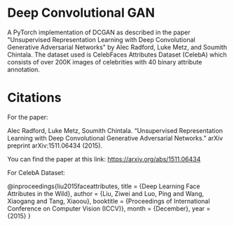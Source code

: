 # Deep Convolutional GAN
A PyTorch implementation of DCGAN as described in the paper "Unsupervised Representation Learning with Deep Convolutional Generative Adversarial Networks" by Alec Radford, Luke Metz, and Soumith Chintala. The dataset used is CelebFaces Attributes Dataset (CelebA) which consists of over 200K images of celebrities with 40 binary attribute annotation. 


# Citations

For the paper:

Alec Radford, Luke Metz, Soumith Chintala. “Unsupervised Representation Learning with Deep Convolutional Generative Adversarial Networks.” arXiv preprint arXiv:1511.06434 (2015).

You can find the paper at this link: https://arxiv.org/abs/1511.06434

For CelebA Dataset:

@inproceedings{liu2015faceattributes,
  title = {Deep Learning Face Attributes in the Wild},
  author = {Liu, Ziwei and Luo, Ping and Wang, Xiaogang and Tang, Xiaoou},
  booktitle = {Proceedings of International Conference on Computer Vision (ICCV)},
  month = {December},
  year = {2015} 
}


